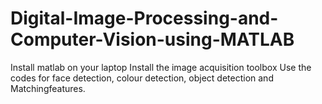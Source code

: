 # Digital-Image-Processing-and-Computer-Vision-using-MATLAB
Install matlab on your laptop
Install the image acquisition toolbox
Use the codes for face detection, colour detection, object detection and Matchingfeatures.

